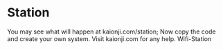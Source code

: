 # Station
You may see what will happen at kaionji.com/station;
Now copy the code and create your own system.
Visit kaionji.com for any help.
Wifi-Station
